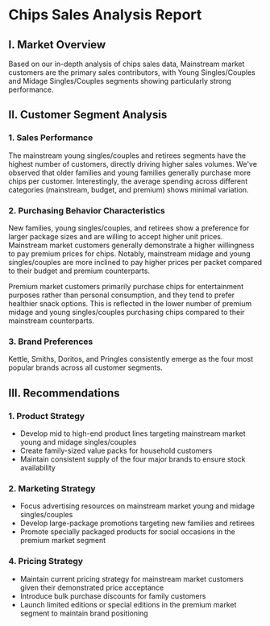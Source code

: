 
# Chips Sales Analysis Report

## I. Market Overview
Based on our in-depth analysis of chips sales data, Mainstream market customers are the primary sales contributors, with Young Singles/Couples and Midage Singles/Couples segments showing particularly strong performance.

## II. Customer Segment Analysis

### 1. Sales Performance
The mainstream young singles/couples and retirees segments have the highest number of customers, directly driving higher sales volumes. We've observed that older families and young families generally purchase more chips per customer. Interestingly, the average spending across different categories (mainstream, budget, and premium) shows minimal variation.

### 2. Purchasing Behavior Characteristics
New families, young singles/couples, and retirees show a preference for larger package sizes and are willing to accept higher unit prices. Mainstream market customers generally demonstrate a higher willingness to pay premium prices for chips. Notably, mainstream midage and young singles/couples are more inclined to pay higher prices per packet compared to their budget and premium counterparts.

Premium market customers primarily purchase chips for entertainment purposes rather than personal consumption, and they tend to prefer healthier snack options. This is reflected in the lower number of premium midage and young singles/couples purchasing chips compared to their mainstream counterparts.

### 3. Brand Preferences
Kettle, Smiths, Doritos, and Pringles consistently emerge as the four most popular brands across all customer segments.

## III. Recommendations

### 1. Product Strategy
* Develop mid to high-end product lines targeting mainstream market young and midage singles/couples
* Create family-sized value packs for household customers
* Maintain consistent supply of the four major brands to ensure stock availability

### 2. Marketing Strategy
* Focus advertising resources on mainstream market young and midage singles/couples
* Develop large-package promotions targeting new families and retirees
* Promote specially packaged products for social occasions in the premium market segment

### 4. Pricing Strategy
* Maintain current pricing strategy for mainstream market customers given their demonstrated price acceptance
* Introduce bulk purchase discounts for family customers
* Launch limited editions or special editions in the premium market segment to maintain brand positioning
